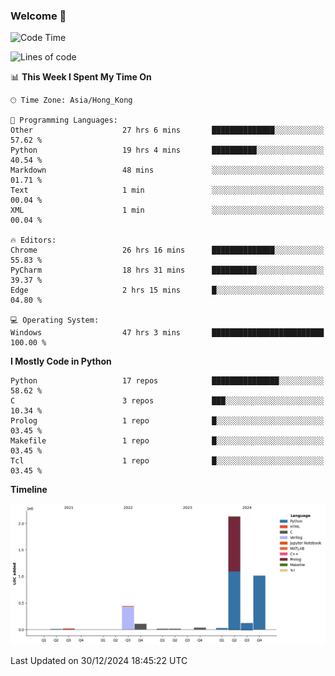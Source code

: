 ### Welcome 👋

<!--START_SECTION:waka-->
![Code Time](http://img.shields.io/badge/Code%20Time-1%2C238%20hrs%2041%20mins-blue)

![Lines of code](https://img.shields.io/badge/From%20Hello%20World%20I%27ve%20Written-3.9%20million%20lines%20of%20code-blue)

📊 **This Week I Spent My Time On** 

```text
🕑︎ Time Zone: Asia/Hong_Kong

💬 Programming Languages: 
Other                    27 hrs 6 mins       ██████████████░░░░░░░░░░░   57.62 % 
Python                   19 hrs 4 mins       ██████████░░░░░░░░░░░░░░░   40.54 % 
Markdown                 48 mins             ░░░░░░░░░░░░░░░░░░░░░░░░░   01.71 % 
Text                     1 min               ░░░░░░░░░░░░░░░░░░░░░░░░░   00.04 % 
XML                      1 min               ░░░░░░░░░░░░░░░░░░░░░░░░░   00.04 % 

🔥 Editors: 
Chrome                   26 hrs 16 mins      ██████████████░░░░░░░░░░░   55.83 % 
PyCharm                  18 hrs 31 mins      ██████████░░░░░░░░░░░░░░░   39.37 % 
Edge                     2 hrs 15 mins       █░░░░░░░░░░░░░░░░░░░░░░░░   04.80 % 

💻 Operating System: 
Windows                  47 hrs 3 mins       █████████████████████████   100.00 % 
```

**I Mostly Code in Python** 

```text
Python                   17 repos            ███████████████░░░░░░░░░░   58.62 % 
C                        3 repos             ███░░░░░░░░░░░░░░░░░░░░░░   10.34 % 
Prolog                   1 repo              █░░░░░░░░░░░░░░░░░░░░░░░░   03.45 % 
Makefile                 1 repo              █░░░░░░░░░░░░░░░░░░░░░░░░   03.45 % 
Tcl                      1 repo              █░░░░░░░░░░░░░░░░░░░░░░░░   03.45 % 
```



**Timeline**

![Lines of Code chart](https://raw.githubusercontent.com/xhj2501/xhj2501/main/assets/bar_graph.png)


 Last Updated on 30/12/2024 18:45:22 UTC
<!--END_SECTION:waka-->

